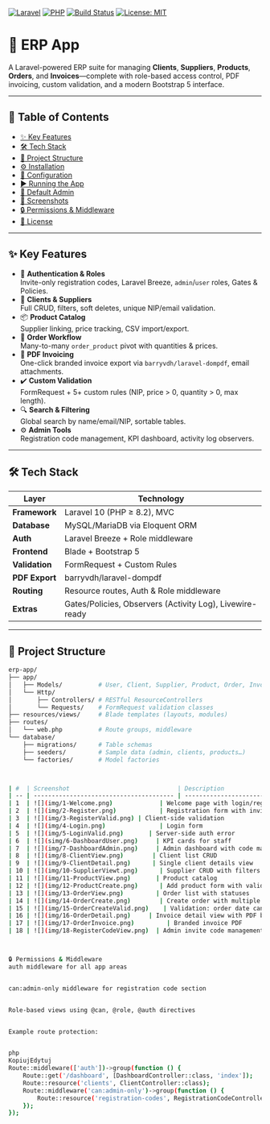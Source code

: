 [![Laravel](https://img.shields.io/badge/Laravel-10-red)](https://laravel.com) [![PHP](https://img.shields.io/badge/PHP-8.2-blue)](https://php.net) [![Build Status](https://img.shields.io/github/actions/workflow/status/yourusername/erp-app/ci.yml?branch=main)](https://github.com/yourusername/erp-app/actions) [![License: MIT](https://img.shields.io/badge/License-MIT-green)](LICENSE)

# 🚀 ERP App

A Laravel-powered ERP suite for managing **Clients**, **Suppliers**, **Products**, **Orders**, and **Invoices**—complete with role-based access control, PDF invoicing, custom validation, and a modern Bootstrap 5 interface.

---

## 📌 Table of Contents

- [✨ Key Features](#✨-key-features)  
- [🛠️ Tech Stack](#🛠️-tech-stack)  
- [📁 Project Structure](#📁-project-structure)  
- [⚙️ Installation](#⚙️-installation)  
- [🔧 Configuration](#🔧-configuration)  
- [▶️ Running the App](#▶️-running-the-app)  
- [👤 Default Admin](#👤-default-admin)  
- [📸 Screenshots](#📸-screenshots)  
- [🔒 Permissions & Middleware](#🔒-permissions--middleware)  
- [📄 License](#📄-license)  

---

## ✨ Key Features

- 🔐 **Authentication & Roles**  
  Invite-only registration codes, Laravel Breeze, `admin`/`user` roles, Gates & Policies.
- 🤝 **Clients & Suppliers**  
  Full CRUD, filters, soft deletes, unique NIP/email validation.
- 📦 **Product Catalog**  
  Supplier linking, price tracking, CSV import/export.
- 🛒 **Order Workflow**  
  Many-to-many `order_product` pivot with quantities & prices.
- 📄 **PDF Invoicing**  
  One-click branded invoice export via `barryvdh/laravel-dompdf`, email attachments.
- ✔️ **Custom Validation**  
  FormRequest + 5+ custom rules (NIP, price > 0, quantity > 0, max length).
- 🔍 **Search & Filtering**  
  Global search by name/email/NIP, sortable tables.
- ⚙️ **Admin Tools**  
  Registration code management, KPI dashboard, activity log observers.

---

## 🛠️ Tech Stack

| Layer          | Technology                                      |
| -------------- | ----------------------------------------------- |
| **Framework**  | Laravel 10 (PHP ≥ 8.2), MVC                     |
| **Database**   | MySQL/MariaDB via Eloquent ORM                  |
| **Auth**       | Laravel Breeze + Role middleware                |
| **Frontend**   | Blade + Bootstrap 5                             |
| **Validation** | FormRequest + Custom Rules                      |
| **PDF Export** | barryvdh/laravel-dompdf                         |
| **Routing**    | Resource routes, Auth & Role middleware         |
| **Extras**     | Gates/Policies, Observers (Activity Log), Livewire-ready |

---

## 📁 Project Structure

```bash
erp-app/
├── app/
│   ├── Models/          # User, Client, Supplier, Product, Order, Invoice, RegistrationCode, OrderProduct
│   └── Http/
│       ├── Controllers/ # RESTful ResourceControllers
│       └── Requests/    # FormRequest validation classes
├── resources/views/     # Blade templates (layouts, modules)
├── routes/
│   └── web.php          # Route groups, middleware
└── database/
    ├── migrations/      # Table schemas
    ├── seeders/         # Sample data (admin, clients, products…)
    └── factories/       # Model factories



| #  | Screenshot                              | Description                                |
| -- | --------------------------------------- | ------------------------------------------ |
| 1  | ![](img/1-Welcome.png)             | Welcome page with login/register           |
| 2  | ![](img/2-Register.png)            | Registration form with invite code         |
| 3  | ![](img/3-RegisterValid.png) | Client-side validation                     |
| 4  | ![](img/4-Login.png)               | Login form                                 |
| 5  | ![](img/5-LoginValid.png)       | Server-side auth error                     |
| 6  | ![](simg/6-DashboardUser.png)     | KPI cards for staff                        |
| 7  | ![](img/7-DashboardAdmin.png)     | Admin dashboard with code management       |
| 8  | ![](img/8-ClientView.png)        | Client list CRUD                           |
| 9  | ![](img/9-ClientDetail.png)      | Single client details view                 |
| 10 | ![](img/10-SupplierViewt.png)      | Supplier CRUD with filters                 |
| 11 | ![](img/11-ProductView.png)       | Product catalog                            |
| 12 | ![](img/12-ProductCreate.png)      | Add product form with validation           |
| 13 | ![](img/13-OrderView.png)         | Order list with statuses                   |
| 14 | ![](img/14-OrderCreate.png)        | Create order with multiple products        |
| 15 | ![](img/15-OrderCreateValid.png)    | Validation: order date cannot be in future |
| 16 | ![](img/16-OrderDetail.png)     | Invoice detail view with PDF button        |
| 17 | ![](img/17-OrderInvoice.png)         | Branded invoice PDF                        |
| 18 | ![](img/18-RegisterCodeView.png)  | Admin invite code management               |



🔒 Permissions & Middleware
auth middleware for all app areas


can:admin-only middleware for registration code section


Role-based views using @can, @role, @auth directives


Example route protection:


php
KopiujEdytuj
Route::middleware(['auth'])->group(function () {
    Route::get('/dashboard', [DashboardController::class, 'index']);
    Route::resource('clients', ClientController::class);
    Route::middleware('can:admin-only')->group(function () {
        Route::resource('registration-codes', RegistrationCodeController::class);
    });
});






